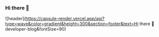 ### Hi there 👋

![header](https://capsule-render.vercel.app/api?type=wave&color=gradient&height=300&section=footer&text=Hi there 👋developer-blog&fontSize=90)
